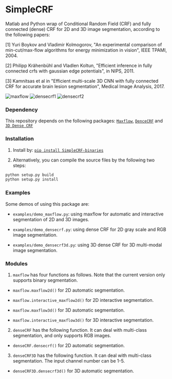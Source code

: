 # SimpleCRF
Matlab and Python wrap of Conditional Random Field (CRF) and fully connected (dense) CRF for 2D and 3D image segmentation, according to the following papers:

[1] Yuri Boykov and Vladimir Kolmogorov, "An experimental comparison of min-cut/max-flow algorithms for energy minimization in vision", IEEE TPAMI, 2004.

[2] Philipp Krähenbühl and Vladlen Koltun, "Efficient inference in fully connected crfs with gaussian edge potentials", in NIPS, 2011.

[3] Kamnitsas et al in "Efficient multi-scale 3D CNN with fully connected CRF for accurate brain lesion segmentation", Medical Image Analysis, 2017.

![maxflow](./data/maxflow.png)
![densecrf1](./data/densecrf1.png)
![densecrf2](./data/densecrf2.png)

### Dependency
This repository depends on the following packages:
[`Maxflow`](https://vision.cs.uwaterloo.ca/code/),
[`DenceCRF`](http://graphics.stanford.edu/projects/drf/) and 
[`3D Dense CRF`](https://github.com/deepmedic/dense3dCrf)

### Installation
1. Install by: [`pip install SimpleCRF-binaries`](https://github.com/taigw/SimpleCRF)

2. Alternatively, you can compile the source files by the following two steps:
```bash
python setup.py build
python setup.py install
```

### Examples
Some demos of using this package are:

* `examples/demo_maxflow.py`: using maxflow for automatic and interactive segmentation of 2D and 3D images.

* `examples/demo_densecrf.py`: using dense CRF for 2D gray scale and RGB image segmentation.

* `examples/demo_densecrf3d.py`: using 3D dense CRF for 3D multi-modal image segmentation.

### Modules
1. `maxflow` has four functions as follows. Note that the current version only supports binary segmentation.

* `maxflow.maxflow2d()` for 2D automatic segmentation.

* `maxflow.interactive_maxflow2d()` for 2D interactive segmentation.

* `maxflow.maxflow3d()` for 3D automatic segmentation.

* `maxflow.interactive_maxflow3d()` for 3D interactive segmentation.

2. `denseCRF` has the following function. It can deal with multi-class segmentation, and only supports RGB images.

* `denseCRF.densecrf()` for 2D automatic segmentation.

3. `denseCRF3D` has the following function. It can deal with multi-class segmentation. The input channel number can be 1-5.

* `denseCRF3D.densecrf3d()` for 3D automatic segmentation.


